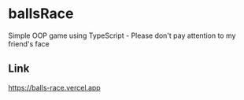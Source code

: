 # ballsRace
Simple OOP game using TypeScript - Please don't pay attention to my friend's face
## Link
https://balls-race.vercel.app
